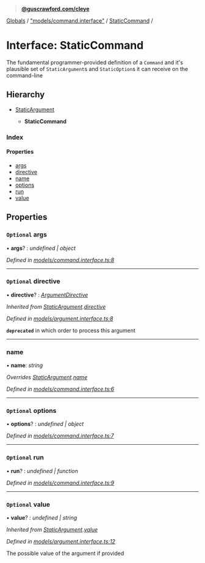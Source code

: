 > **[@guscrawford.com/cleye](../README.md)**

[Globals](../globals.md) / ["models/command.interface"](../modules/_models_command_interface_.md) / [StaticCommand](_models_command_interface_.staticcommand.md) /

# Interface: StaticCommand

The fundamental programmer-provided definition of a `Command` and it's plausible set of `StaticArgument`s and `StaticOption`s it can receive on the command-line

## Hierarchy

* [StaticArgument](_models_argument_interface_.staticargument.md)

  * **StaticCommand**

### Index

#### Properties

* [args](_models_command_interface_.staticcommand.md#optional-args)
* [directive](_models_command_interface_.staticcommand.md#optional-directive)
* [name](_models_command_interface_.staticcommand.md#name)
* [options](_models_command_interface_.staticcommand.md#optional-options)
* [run](_models_command_interface_.staticcommand.md#optional-run)
* [value](_models_command_interface_.staticcommand.md#optional-value)

## Properties

### `Optional` args

• **args**? : *undefined | object*

*Defined in [models/command.interface.ts:8](https://github.com/guscrawford-com/cleye/blob/ffc0fee/src/models/command.interface.ts#L8)*

___

### `Optional` directive

• **directive**? : *[ArgumentDirective](../modules/_models_argument_interface_.md#argumentdirective)*

*Inherited from [StaticArgument](_models_argument_interface_.staticargument.md).[directive](_models_argument_interface_.staticargument.md#optional-directive)*

*Defined in [models/argument.interface.ts:8](https://github.com/guscrawford-com/cleye/blob/ffc0fee/src/models/argument.interface.ts#L8)*

**`deprecated`** in which order to process this argument

___

###  name

• **name**: *string*

*Overrides [StaticArgument](_models_argument_interface_.staticargument.md).[name](_models_argument_interface_.staticargument.md#name)*

*Defined in [models/command.interface.ts:6](https://github.com/guscrawford-com/cleye/blob/ffc0fee/src/models/command.interface.ts#L6)*

___

### `Optional` options

• **options**? : *undefined | object*

*Defined in [models/command.interface.ts:7](https://github.com/guscrawford-com/cleye/blob/ffc0fee/src/models/command.interface.ts#L7)*

___

### `Optional` run

• **run**? : *undefined | function*

*Defined in [models/command.interface.ts:9](https://github.com/guscrawford-com/cleye/blob/ffc0fee/src/models/command.interface.ts#L9)*

___

### `Optional` value

• **value**? : *undefined | string*

*Inherited from [StaticArgument](_models_argument_interface_.staticargument.md).[value](_models_argument_interface_.staticargument.md#optional-value)*

*Defined in [models/argument.interface.ts:12](https://github.com/guscrawford-com/cleye/blob/ffc0fee/src/models/argument.interface.ts#L12)*

The possible value of the argument if provided